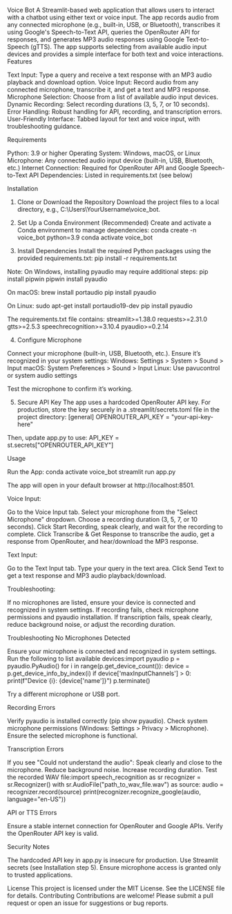 Voice Bot
A Streamlit-based web application that allows users to interact with a chatbot using either text or voice input. The app records audio from any connected microphone (e.g., built-in, USB, or Bluetooth), transcribes it using Google's Speech-to-Text API, queries the OpenRouter API for responses, and generates MP3 audio responses using Google Text-to-Speech (gTTS). The app supports selecting from available audio input devices and provides a simple interface for both text and voice interactions.
Features

Text Input: Type a query and receive a text response with an MP3 audio playback and download option.
Voice Input: Record audio from any connected microphone, transcribe it, and get a text and MP3 response.
Microphone Selection: Choose from a list of available audio input devices.
Dynamic Recording: Select recording durations (3, 5, 7, or 10 seconds).
Error Handling: Robust handling for API, recording, and transcription errors.
User-Friendly Interface: Tabbed layout for text and voice input, with troubleshooting guidance.

Requirements

Python: 3.9 or higher
Operating System: Windows, macOS, or Linux
Microphone: Any connected audio input device (built-in, USB, Bluetooth, etc.)
Internet Connection: Required for OpenRouter API and Google Speech-to-Text API
Dependencies: Listed in requirements.txt (see below)

Installation
1. Clone or Download the Repository
Download the project files to a local directory, e.g., C:\Users\YourUsername\voice_bot\.
2. Set Up a Conda Environment (Recommended)
Create and activate a Conda environment to manage dependencies:
conda create -n voice_bot python=3.9
conda activate voice_bot

3. Install Dependencies
Install the required Python packages using the provided requirements.txt:
pip install -r requirements.txt

Note: On Windows, installing pyaudio may require additional steps:
pip install pipwin
pipwin install pyaudio

On macOS:
brew install portaudio
pip install pyaudio

On Linux:
sudo apt-get install portaudio19-dev
pip install pyaudio

The requirements.txt file contains:
streamlit>=1.38.0
requests>=2.31.0
gtts>=2.5.3
speechrecognition>=3.10.4
pyaudio>=0.2.14

4. Configure Microphone

Connect your microphone (built-in, USB, Bluetooth, etc.).
Ensure it’s recognized in your system settings:
Windows: Settings > System > Sound > Input
macOS: System Preferences > Sound > Input
Linux: Use pavucontrol or system audio settings


Test the microphone to confirm it’s working.

5. Secure API Key
The app uses a hardcoded OpenRouter API key. For production, store the key securely in a .streamlit/secrets.toml file in the project directory:
[general]
OPENROUTER_API_KEY = "your-api-key-here"

Then, update app.py to use:
API_KEY = st.secrets["OPENROUTER_API_KEY"]

Usage

Run the App:
conda activate voice_bot
streamlit run app.py

The app will open in your default browser at http://localhost:8501.

Voice Input:

Go to the Voice Input tab.
Select your microphone from the "Select Microphone" dropdown.
Choose a recording duration (3, 5, 7, or 10 seconds).
Click Start Recording, speak clearly, and wait for the recording to complete.
Click Transcribe & Get Response to transcribe the audio, get a response from OpenRouter, and hear/download the MP3 response.


Text Input:

Go to the Text Input tab.
Type your query in the text area.
Click Send Text to get a text response and MP3 audio playback/download.


Troubleshooting:

If no microphones are listed, ensure your device is connected and recognized in system settings.
If recording fails, check microphone permissions and pyaudio installation.
If transcription fails, speak clearly, reduce background noise, or adjust the recording duration.



Troubleshooting
No Microphones Detected

Ensure your microphone is connected and recognized in system settings.
Run the following to list available devices:import pyaudio
p = pyaudio.PyAudio()
for i in range(p.get_device_count()):
    device = p.get_device_info_by_index(i)
    if device['maxInputChannels'] > 0:
        print(f"Device {i}: {device['name']}")
p.terminate()


Try a different microphone or USB port.

Recording Errors

Verify pyaudio is installed correctly (pip show pyaudio).
Check system microphone permissions (Windows: Settings > Privacy > Microphone).
Ensure the selected microphone is functional.

Transcription Errors

If you see "Could not understand the audio":
Speak clearly and close to the microphone.
Reduce background noise.
Increase recording duration.
Test the recorded WAV file:import speech_recognition as sr
recognizer = sr.Recognizer()
with sr.AudioFile("path_to_wav_file.wav") as source:
    audio = recognizer.record(source)
    print(recognizer.recognize_google(audio, language="en-US"))





API or TTS Errors

Ensure a stable internet connection for OpenRouter and Google APIs.
Verify the OpenRouter API key is valid.

Security Notes

The hardcoded API key in app.py is insecure for production. Use Streamlit secrets (see Installation step 5).
Ensure microphone access is granted only to trusted applications.

License
This project is licensed under the MIT License. See the LICENSE file for details.
Contributing
Contributions are welcome! Please submit a pull request or open an issue for suggestions or bug reports.
